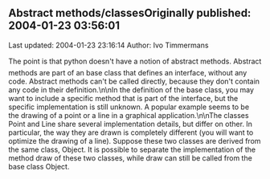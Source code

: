 ## Abstract methods/classesOriginally published: 2004-01-23 03:56:01 
Last updated: 2004-01-23 23:16:14 
Author: Ivo Timmermans 
 
The point is that python doesn't have a notion of abstract methods. Abstract methods are part of an base class that defines an interface, without any code. Abstract methods can't be called directly, because they don't contain any code in their definition.\n\nIn the definition of the base class, you may want to include a specific method that is part of the interface, but the specific implementation is still unknown. A popular example seems to be the drawing of a point or a line in a graphical application.\n\nThe classes Point and Line share several implementation details, but differ on other. In particular, the way they are drawn is completely different (you will want to optimize the drawing of a line). Suppose these two classes are derived from the same class, Object. It is possible to separate the implementation of the method draw of these two classes, while draw can still be called from the base class Object.